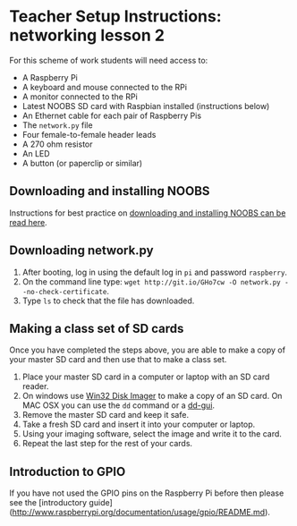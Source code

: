 # Teacher Setup Instructions: networking lesson 2

For this scheme of work students will need access to:

- A Raspberry Pi
- A keyboard and mouse connected to the RPi
- A monitor connected to the RPi
- Latest NOOBS SD card with Raspbian installed (instructions below)
- An Ethernet cable for each pair of Raspberry Pis
- The `network.py` file
- Four female-to-female header leads
- A 270 ohm resistor
- An LED
- A button (or paperclip or similar)

## Downloading and installing NOOBS

Instructions for best practice on [downloading and installing NOOBS can be read here](http://www.raspberrypi.org/help/noobs-setup/).

## Downloading network.py

1. After booting, log in using the default log in `pi` and password `raspberry`.
1. On the command line type: `wget http://git.io/GHo7cw -O network.py --no-check-certificate`.
1. Type `ls` to check that the file has downloaded.

## Making a class set of SD cards

Once you have completed the steps above, you are able to make a copy of your master SD card and then use that to make a class set.

1. Place your master SD card in a computer or laptop with an SD card reader.
1. On windows use [Win32 Disk Imager](http://sourceforge.net/projects/win32diskimager/) to make a copy of an SD card. On MAC OSX you can use the `dd` command or a [dd-gui](http://www.gingerbeardman.com/dd-gui/).
1. Remove the master SD card and keep it safe.
1. Take a fresh SD card and insert it into your computer or laptop.
1. Using your imaging software, select the image and write it to the card.
1. Repeat the last step for the rest of your cards.

## Introduction to GPIO

If you have not used the GPIO pins on the Raspberry Pi before then please see the [introductory guide] (http://www.raspberrypi.org/documentation/usage/gpio/README.md).

